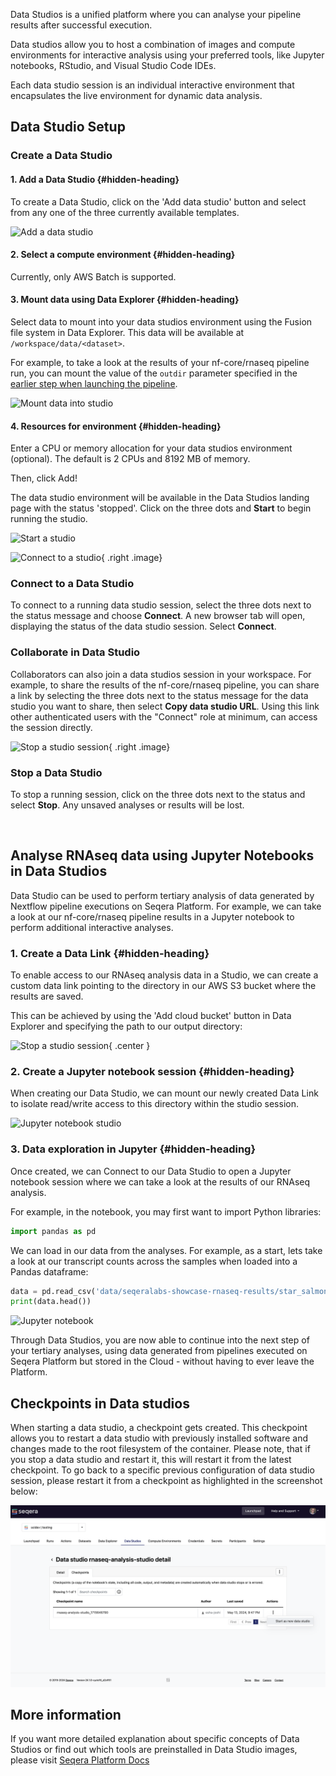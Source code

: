 Data Studios is a unified platform where you can analyse your pipeline results after successful execution.

Data studios allow you to host a combination of images and compute environments for interactive analysis using your preferred tools, like Jupyter notebooks, RStudio, and Visual Studio Code IDEs.

Each data studio session is an individual interactive environment that encapsulates the live environment for dynamic data analysis.

## Data Studio Setup

### Create a Data Studio

#### 1. Add a Data Studio {#hidden-heading}

To create a Data Studio, click on the 'Add data studio' button and select from any one of the three currently available templates.

![Add a data studio](assets/create-data-studio.gif)

#### 2. Select a compute environment {#hidden-heading}

Currently, only AWS Batch is supported.

#### 3. Mount data using Data Explorer {#hidden-heading}

Select data to mount into your data studios environment using the Fusion file system in Data Explorer. This data will be available at `/workspace/data/<dataset>`.

For example, to take a look at the results of your nf-core/rnaseq pipeline run, you can mount the value of the `outdir` parameter specified in the [earlier step when launching the pipeline](./launch_pipeline.md).

![Mount data into studio](assets/mount-data-into-studio.gif)

#### 4. Resources for environment {#hidden-heading}

Enter a CPU or memory allocation for your data studios environment (optional). The default is 2 CPUs and 8192 MB of memory.

Then, click Add!

The data studio environment will be available in the Data Studios landing page with the status 'stopped'. Click on the three dots and **Start** to begin running the studio.

![Start a studio](assets/start-studio.gif)

![Connect to a studio](assets/connect-to-studio.png){ .right .image}

### Connect to a Data Studio

To connect to a running data studio session, select the three dots next to the status message and choose **Connect**. A new browser tab will open, displaying the status of the data studio session. Select **Connect**.
<br>
<div style="clear: both;"></div>

### Collaborate in Data Studio

Collaborators can also join a data studios session in your workspace. For example, to share the results of the nf-core/rnaseq pipeline, you can share a link by selecting the three dots next to the status message for the data studio you want to share, then select **Copy data studio URL**. Using this link other authenticated users with the "Connect" role at minimum, can access the session directly.
<div style="clear: both;"></div>

![Stop a studio session](assets/stop-a-studio.png){ .right .image}
### Stop a Data Studio

To stop a running session, click on the three dots next to the status and select **Stop**. Any unsaved analyses or results will be lost.<br>
<div style="clear: both;"></div>

<br>

## Analyse RNAseq data using Jupyter Notebooks in Data Studios

Data Studio can be used to perform tertiary analysis of data generated by Nextflow pipeline executions on Seqera Platform. For example, we can take a look at our nf-core/rnaseq pipeline results in a Jupyter notebook to perform additional interactive analyses.

### 1. Create a Data Link {#hidden-heading}
To enable access to our RNAseq analysis data in a Studio, we can create a custom data link pointing to the directory in our AWS S3 bucket where the results are saved. 

This can be achieved by using the 'Add cloud bucket' button in Data Explorer and specifying the path to our output directory:

![Stop a studio session](assets/create-a-data-link.png){ .center }


### 2. Create a Jupyter notebook session {#hidden-heading}
When creating our Data Studio, we can mount our newly created Data Link to isolate read/write access to this directory within the studio session.

![Jupyter notebook studio](assets/data-studio-create-jupyter.gif)

### 3. Data exploration in Jupyter {#hidden-heading}
Once created, we can Connect to our Data Studio to open a Jupyter notebook session where we can take a look at the results of our RNAseq analysis. 

For example, in the notebook, you may first want to import Python libraries:

```python
import pandas as pd
```

We can load in our data from the analyses. For example, as a start, lets take a look at our transcript counts across the samples when loaded into a Pandas dataframe:

```python
data = pd.read_csv('data/seqeralabs-showcase-rnaseq-results/star_salmon/salmon.merged.gene_counts.tsv', sep='\t', index_col=0)
print(data.head())
```

![Jupyter notebook](assets/data-studio-jupyter-notebook-example.png)


Through Data Studios, you are now able to continue into the next step of your tertiary analyses, using data generated from pipelines executed on Seqera Platform but stored in the Cloud - without having to ever leave the Platform.

## Checkpoints in Data studios

When starting a data studio, a checkpoint gets created. This checkpoint allows you to restart a data studio with previously installed software and changes made to the root filesystem of the container. Please note, that if you stop a data studio and restart it, this will restart it from the latest checkpoint. To go back to a specific previous configuration of data studio session, please restart it from a checkpoint as highlighted in the screenshot below:

![alt text](assets/data-studio-checkpoints.png)


## More information

If you want more detailed explanation about specific concepts of Data Studios or find out which tools are preinstalled in Data Studio images, please visit [Seqera Platform Docs](https://docs.seqera.io/platform/23.4.0/data/data-studios)